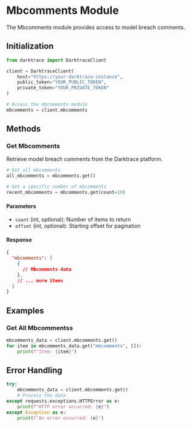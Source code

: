 # Mbcomments Module

The Mbcomments module provides access to model breach comments.

## Initialization

```python
from darktrace import DarktraceClient

client = DarktraceClient(
    host="https://your-darktrace-instance",
    public_token="YOUR_PUBLIC_TOKEN",
    private_token="YOUR_PRIVATE_TOKEN"
)

# Access the mbcomments module
mbcomments = client.mbcomments
```

## Methods

### Get Mbcomments

Retrieve model breach comments from the Darktrace platform.

```python
# Get all mbcomments
all_mbcomments = mbcomments.get()

# Get a specific number of mbcomments
recent_mbcomments = mbcomments.get(count=10)
```

#### Parameters

- `count` (int, optional): Number of items to return
- `offset` (int, optional): Starting offset for pagination

#### Response

```json
{
  "mbcomments": [
    {
      // Mbcomments data
    },
    // ... more items
  ]
}
```

## Examples

### Get All Mbcommentss

```python
mbcomments_data = client.mbcomments.get()
for item in mbcomments_data.get("mbcomments", []):
    print(f"Item: {item}")
```

## Error Handling

```python
try:
    mbcomments_data = client.mbcomments.get()
    # Process the data
except requests.exceptions.HTTPError as e:
    print(f"HTTP error occurred: {e}")
except Exception as e:
    print(f"An error occurred: {e}")
```
